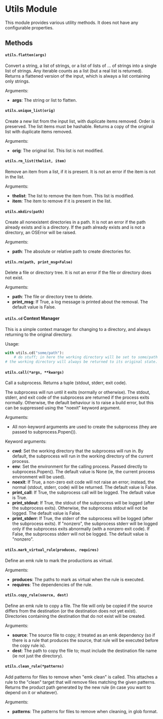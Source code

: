 Utils Module
============

This module provides various utility methods. It does not have any configurable properties.

Methods
-------

#### `utils.flatten(args)`
Convert a string, a list of strings, or a list of lists of ... of strings into a single list of strings. Any iterable counts
as a list (but a real list is returned). Returns a flattened version of the input, which is always a list containing only strings.

Arguments:
 * **args**: The string or list to flatten.

#### `utils.unique_list(orig)`
Create a new list from the input list, with duplicate items removed. Order is preserved. The list items must be hashable.
Returns a copy of the original list with duplicate items removed.

Arguments:
 * **orig**: The original list. This list is not modified.

#### `utils.rm_list(thelist, item)`
Remove an item from a list, if it is present. It is not an error if the item is not in the list.

Arguments:
 * **thelist**: The list to remove the item from. This list is modified.
 * **item**: The item to remove if it is present in the list.

#### `utils.mkdirs(path)`
Create all nonexistent directories in a path. It is not an error if the path already exists and is a directory.
If the path already exists and is not a directory, an OSError will be raised.

Arguments:
 * **path**: The absolute or relative path to create directories for.

#### `utils.rm(path, print_msg=False)`
Delete a file or directory tree. It is not an error if the file or directory does not exist.

Arguments:
 * **path**: The file or directory tree to delete.
 * **print_msg**: If True, a log message is printed about the removal. The default value is False.

#### `utils.cd` Context Manager
This is a simple context manager for changing to a directory, and always returning to the original directory.

Usage:
```python
with utils.cd("some/path"):
    # do stuff; in here the working directory will be set to some/path
# the working directory will always be returned to its original state.
```

#### `utils.call(*args, **kwargs)`
Call a subprocess. Returns a tuple (stdout, stderr, exit code).

The subprocess will run until it exits (normally or otherwise). The stdout, stderr, and exit code of the
subprocess are returned if the process exits normally. Otherwise, the default behaviour is to raise a build error,
but this can be suppressed using the "noexit" keyword argument.

Arguments:
 * All non-keyword arguments are used to create the subprocess (they are passed to subprocess.Popen()).

Keyword arguments:
 * **cwd**: Set the working directory that the subprocess will run in. By default, the subprocess will run
            in the working directory of the current process.
 * **env**: Set the environment for the calling process. Passed directly to subprocess.Popen().
            The default value is None (ie, the current process environment will be used).
 * **noexit**: If True, a non-zero exit code will not raise an error; instead, the normal (stdout, stderr, code) will
               be returned. The default value is False.
 * **print_call**: If True, the subprocess call will be logged. The default value is True.
 * **print_stdout**: If True, the stdout of the subprocess will be logged (after the subprocess exits). Otherwise,
                     the subprocess stdout will not be logged. The default value is False.
 * **print_stderr**: If True, the stderr of the subprocess will be logged (after the subprocess exits). If "nonzero",
                     the subprocess stderr will be logged only if the subprocess exits abnormally (with a nonzero exit code).
                     If False, the subprocess stderr will not be logged. The default value is "nonzero".

#### `utils.mark_virtual_rule(produces, requires)`
Define an emk rule to mark the productions as virtual.

Arguments:
 * **produces**: The paths to mark as virtual when the rule is executed.
 * **requires**: The dependencies of the rule.

#### `utils.copy_rule(source, dest)`
Define an emk rule to copy a file. The file will only be copied if the source differs from the destination (or the destination does not yet exist).
Directories containing the destination that do not exist will be created.

Arguments:
 * **source**: The source file to copy; it treated as an emk dependency (so if there is a rule that produces the source,
               that rule will be executed before the copy rule is).
 * **dest**: The path to copy the file to; must include the destination file name (ie not just the directory).

#### `utils.clean_rule(*patterns)`
Add patterns for files to remove when "emk clean" is called. This attaches a rule to the "clean" target that will remove files matching the given patterns.
Returns the product path generated by the new rule (in case you want to depend on it or whatever).

Arguments:
 * **patterns**: The patterns for files to remove when cleaning, in glob format.
